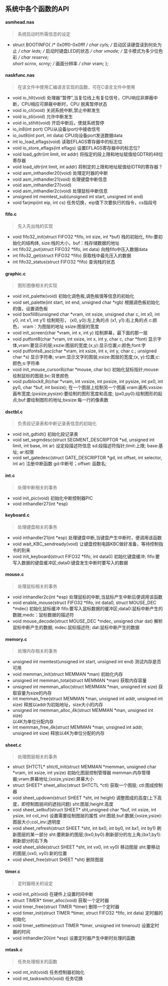 ## 系统中各个函数的API

#### asmhead.nas
> 系统启动时所需信息的设定
- struct BOOTINFO{ /* 0x0ff0-0x0fff */
	char cyls;		/* 启动区读硬盘读到何处为止 */
	char leds;		/* 启动时键盘LED的状态 */
	char vmode; 	/* 显卡模式为多少位色彩 */
	char reserve; 	
	short scrnx, scrny; /*  画面分辨率 */
	char* vram;
};
#### naskfunc.nas
> 在该文件中使用汇编语言实现的函数，可在C语言文件中使用
- void io_hlt(void)
	处理器"暂停",当复位线上有复位信号，CPU响应非屏蔽中断，CPU相应可屏蔽中断时，CPU
	脱离暂停状态
- void io_cli(void)
	关闭系统中断,禁止中断发生
- void io_sti(void)
	允许中断发生
- void io_stihlt(void)
	开启中断后，使就系统暂停
- io_in8(int port)
	CPU从设备(port)中接收信号
- io_out8(int port, int data)
	CPU向设备port发送数据data
- int io_load_eflags(void)
	读取EFLAGS寄存器中的标志位
- void io_store_eflags(int eflags)
	设置EFLAGS寄存器中的标志位?
- void load_gdtr(int limit, int addr)
	将指定的段上限和地址赋值给GDTR的48位寄存器
- void load_idtr(int limit, int addr)
	将制定的上限和地址赋值给IDTR的寄存器？
- void asm_inthandler20(void)
	处理定时器的中断
- void asm_inthandler21(void)
	处理键盘中断信息
- void asm_inthandler27(void)
- void asm_inthandler2c(void)
	处理鼠标中断信息
- unsigned int memtest_sub(unsigned int start, unsigned int end)
- void farjmp(int eip, int cs)
	任务切换，eip值下次要执行的指令，cs指段号

#### fifo.c
> 先入先出栈的实现
- void fifo32_init(struct FIFO32 *fifo, int size, int *buf)
	栈的初始化, fifo:要初始化的结构体, size:栈的大小，buf：栈存储数据的地址
- int fifo32_put(struct FIFO32 *fifo, int data)
	向栈fifo中压入数据data
- int fifo32_get(struct FIFO32 *fifo)
	获取栈中最先压入的数据
- int fifo32_status(struct FIFO32 *fifo)
	查询栈的状态

#### graphic.c
> 图形图像相关的实现
- void init_palette(void)
	初始化调色板,调色板值等信息的初始化
- void set_palette(int start, int end, unsigned char *rgb)
	根据调色板初始化的值，设置调色板
- void boxfill8(unsigned char *vram, int xsize, unsigned char c, int x0, int y0, int x1, int y1)
	绘制矩形，
	(x0, y0):左上角的点
	(x1, y1):右上角的点
	c:颜色，
	vram：为图层的地址
	xsize:图层的宽度
- void init_screen(char *vram, int x, int y)
	绘制屏幕，最下面的那一层
- void putfont8(char *vram, int xsize, int x, int y, char c, char *font)
	显示字体,vram:要显示的层;xszie:图层的宽度;(x,y):显示位置;c:颜色;font:字
- void putfonts8_asc(char *vram, int xsize, int x, int y, char c.; unsigned char *s)
	显示字符串;
	vram:显示文字的图层;xsize:图层的宽度;(x, y):位置;c:颜色;s:字符串
- void init_mouse_cursor8(char *mouse, char bc)
	初始化鼠标指针;mouse:绘制鼠标的图层;bc:背景颜色
- void putblock8_8(char *vram, int vxsize, int pxsize, int pysize,
			int px0, int py0, char *buf, int bxsize);
	在一个图层上绘制另一个图画
	vram:画布;vxsize:画布宽度;(pxsize,pysize):要绘制的图形宽度和高度;
	(px0,py0):绘制图形的起点;buf:要绘制图形的地址;bxsize:每一行的像素数

#### dsctbl.c
> 负责段记录表和中断记录表信息的初始化
-	void init_gdtidt()
	初始化段记录表
- void set_segmdesc(struct SEGMENT_DESCRIPTOR *sd, unsigned int limit, int base, int ar)
	设定段描述符信息
	sd:段描述符指针;limit:上限; base:基址; ar:权限
- void set_gatedesc(struct GATE_DESCRIPTOR *gd, int offset, int selector, int ar)
	注册中断函数
	gd:中断号；offset: 函数名; 

#### int.c
> 处理中断相关的事务
- void init_pic(void)
	初始化中断控制器PIC
- void inthandler27(int *esp)
	
#### keyboard.c
> 处理键盘相关的事务
- void inthandler21(int *esp)
	处理键盘中断,当键盘产生中断时，便调用该函数
- void wait_KBC_sendready(void)
	让键盘控制电路KBC做好准备，等待控制指令的到来
- void init_keyboard(struct FIFO32 *fifo, int data0)
	初始化键盘缓冲;
	fifo:要写入数据的键盘缓冲区;data0:键盘发生中断时要写入的数据

#### mouse.c
> 处理鼠标相关的事务
- void inthandler2c(int *esp)
	处理鼠标的中断,当鼠标产生中断后便调用该函数
- void enable_mouse(struct FIFO32 *fifo, int data0, struct MOUSE_DEC *mdec)
	初始化鼠标缓冲
	fifo:要写入鼠标数据的缓冲区;data0:鼠标中断产生的数据;medc：鼠标数据的描述符
- void mouse_decode(struct MOUSE_DEC *mdec, unsigned char dat)
	解析鼠标中断产生的数据;
	mdec:鼠标描述符; dat:鼠标中断产生的数据

#### memory.c
> 处理内存相关的事务
- unsigned int memtest(unsigned int start, unsigned int end)
	测试内存是否可用
- void memman_init(struct MEMMAN *man)
	初始化内存
- unsigned int memman_total(struct MEMMAN *man)
	获取内存容量
- unsigned int memman_alloc(struct MEMMAN *man, unsigned int size)
	获取容量为size的内存
- int memman_free(struct MEMMAN *man, unsigned int addr, unsigned int size)
	释放以addr为初始地址，size大小的内存
- unsigned int memman_alloc_4k(struct MEMMAN *man, unsigned int size)	
	以4K为单位分配内存
- int memman_free_4k(struct MEMMAN *man, unsigned int addr, unsigned int size)
	释放以4K为单位分配的内存

#### sheet.c
> 处理图层相关的事务
- struct SHTCTL* shtctl_init(struct MEMMAN *memman, unsigned char *vram, int xsize, int ysize)
	初始化图层控制管理器
	memman:内存管理器;vram:屏幕地址;(xsize,ysize):屏幕大小 
- struct SHEET* sheet_alloc(struct SHTCTL *ctl)
	获取一个图层;
	ctl:图成控制器
- void sheet_updown(struct SHEET *sht, int height)
	调整图成的高度(上下高度，即控制图层间的遮挡问题)
	sht:图层;height:高度
- void sheet_setbuf(struct SHEET* sht,unsigned char *buf, int xsize, int ysize, int col_inv)
	设置需要绘制图层的属性
	sht:图层;buf:数据;(xsize,ysize):图层大小;col_inv:透明度
- void sheet_refresh(struct SHEET *sht, int bx0, int by0, int bx1, int by1)
	刷新图层的某一部分
	sht:要刷新的图层;(bx0,by0):刷新部分的左上角;(bx1,by1):刷新部分的右下角
- void sheet_slide(struct SHEET *sht, int vx0, int vy0)
	移动图层
	sht:要移动的图层;(vx0, vy0):新的位置
- void sheet_free(struct SHEET *sht)
	删除图层

#### timer.c
> 定时器相关的设定
- void init_pit(void)
	在硬件上设置时间中断
- struct TIMER* timer_alloc(void)
	获取一个定时器
- void timer_free(struct TIMER *timer)
	删除一个定时器
- void timer_init(struct TIMER *timer, struct FIFO32 *fifo, int data)
	定时器的初始化
- void timer_settime(struct TIMER *timer, unsigned int timerout)
	设置定时器的时间
- void inthandler20(int *esp)
	设置定时器产生中断时处理的函数
	
#### mtask.c
> 任务处理相关的函数
- void mt_init(void)
	任务控制器初始化
- void mt_taskswitch(void)
	任务切换
